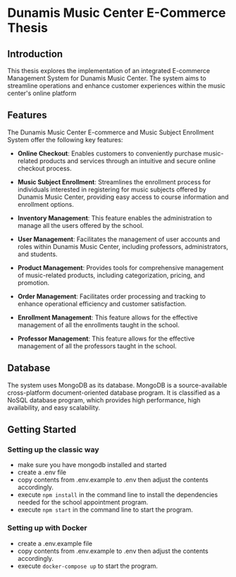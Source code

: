 # Dunamis Music Center E-Commerce Thesis

## Introduction

This thesis explores the implementation of an integrated E-commerce Management System for Dunamis Music Center. The system aims to streamline operations and enhance customer experiences within the music center's online platform

## Features

The Dunamis Music Center E-commerce and Music Subject Enrollment System offer the following key features:

- **Online Checkout**: Enables customers to conveniently purchase music-related products and services through an intuitive and secure online checkout process.

- **Music Subject Enrollment**: Streamlines the enrollment process for individuals interested in registering for music subjects offered by Dunamis Music Center, providing easy access to course information and enrollment options.

- **Inventory Management**: This feature enables the administration to manage all the users offered by the school.

- **User Management**: Facilitates the management of user accounts and roles within Dunamis Music Center, including professors, administrators, and students.

- **Product Management**: Provides tools for comprehensive management of music-related products, including categorization, pricing, and promotion.

- **Order Management**: Facilitates order processing and tracking to enhance operational efficiency and customer satisfaction.

- **Enrollment Management**: This feature allows for the effective management of all the enrollments taught in the school.

- **Professor Management**: This feature allows for the effective management of all the professors taught in the school.

## Database

The system uses MongoDB as its database. MongoDB is a source-available cross-platform document-oriented database program. It is classified as a NoSQL database program, which provides high performance, high availability, and easy scalability.

## Getting Started

### Setting up the classic way
- make sure you have mongodb installed and started
- create a .env file
- copy contents from .env.example to .env then adjust the contents accordingly.
- execute `npm install` in the command line to install the dependencies needed for the school appointment program.
- execute `npm start` in the command line to start the program.

### Setting up with Docker
- create a .env.example file
- copy contents from .env.example to .env then adjust the contents accordingly.
- execute `docker-compose up` to start the program.